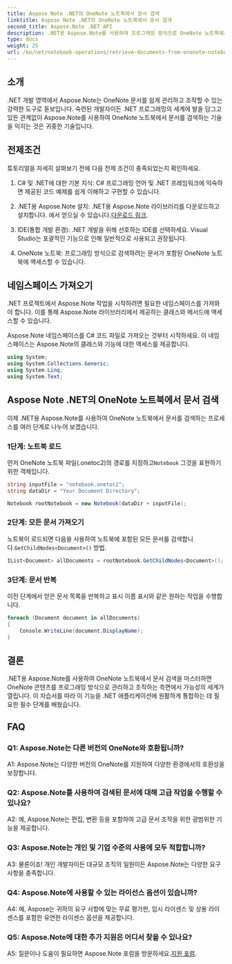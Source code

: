 ```yaml
---
title: Aspose Note .NET의 OneNote 노트북에서 문서 검색
linktitle: Aspose Note .NET의 OneNote 노트북에서 문서 검색
second_title: Aspose.Note .NET API
description: .NET용 Aspose.Note를 사용하여 프로그래밍 방식으로 OneNote 노트북에서 문서를 검색하여 원활한 통합과 조작을 지원하는 방법을 알아보세요.
type: docs
weight: 25
url: /ko/net/notebook-operations/retrieve-documents-from-onenote-notebook/
---
```

## 소개

.NET 개발 영역에서 Aspose.Note는 OneNote 문서를 쉽게 관리하고 조작할 수 있는 강력한 도구로 돋보입니다. 숙련된 개발자이든 .NET 프로그래밍의 세계에 발을 담그고 있든 관계없이 Aspose.Note를 사용하여 OneNote 노트북에서 문서를 검색하는 기술을 익히는 것은 귀중한 기술입니다.

## 전제조건

튜토리얼을 자세히 살펴보기 전에 다음 전제 조건이 충족되었는지 확인하세요.

1. C# 및 .NET에 대한 기본 지식: C# 프로그래밍 언어 및 .NET 프레임워크에 익숙하면 제공된 코드 예제를 쉽게 이해하고 구현할 수 있습니다.

2.  .NET용 Aspose.Note 설치: .NET용 Aspose.Note 라이브러리를 다운로드하고 설치합니다. 에서 얻으실 수 있습니다.[다운로드 링크](https://releases.aspose.com/note/net/).

3. IDE(통합 개발 환경): .NET 개발을 위해 선호하는 IDE를 선택하세요. Visual Studio는 포괄적인 기능으로 인해 일반적으로 사용되고 권장됩니다.

4. OneNote 노트북: 프로그래밍 방식으로 검색하려는 문서가 포함된 OneNote 노트북에 액세스할 수 있습니다.

## 네임스페이스 가져오기

.NET 프로젝트에서 Aspose.Note 작업을 시작하려면 필요한 네임스페이스를 가져와야 합니다. 이를 통해 Aspose.Note 라이브러리에서 제공하는 클래스와 메서드에 액세스할 수 있습니다.

Aspose.Note 네임스페이스를 C# 코드 파일로 가져오는 것부터 시작하세요. 이 네임스페이스는 Aspose.Note의 클래스와 기능에 대한 액세스를 제공합니다.

```csharp
using System;
using System.Collections.Generic;
using System.Linq;
using System.Text;
```

## Aspose Note .NET의 OneNote 노트북에서 문서 검색

이제 .NET용 Aspose.Note를 사용하여 OneNote 노트북에서 문서를 검색하는 프로세스를 여러 단계로 나누어 보겠습니다.

### 1단계: 노트북 로드

 먼저 OneNote 노트북 파일(.onetoc2)의 경로를 지정하고`Notebook` 그것을 표현하기 위한 객체입니다.

```csharp
string inputFile = "notebook.onetoc2";
string dataDir = "Your Document Directory";

Notebook rootNotebook = new Notebook(dataDir + inputFile);
```

### 2단계: 모든 문서 가져오기

 노트북이 로드되면 다음을 사용하여 노트북에 포함된 모든 문서를 검색합니다.`GetChildNodes<Document>()` 방법.

```csharp
IList<Document> allDocuments = rootNotebook.GetChildNodes<Document>();
```

### 3단계: 문서 반복

이전 단계에서 얻은 문서 목록을 반복하고 표시 이름 표시와 같은 원하는 작업을 수행합니다.

```csharp
foreach (Document document in allDocuments) 
{
    Console.WriteLine(document.DisplayName);
}
```

## 결론

.NET용 Aspose.Note를 사용하여 OneNote 노트북에서 문서 검색을 마스터하면 OneNote 콘텐츠를 프로그래밍 방식으로 관리하고 조작하는 측면에서 가능성의 세계가 열립니다. 이 자습서를 따라 이 기능을 .NET 애플리케이션에 원활하게 통합하는 데 필요한 필수 단계를 배웠습니다.

## FAQ

### Q1: Aspose.Note는 다른 버전의 OneNote와 호환됩니까?

A1: Aspose.Note는 다양한 버전의 OneNote를 지원하여 다양한 환경에서의 호환성을 보장합니다.

### Q2: Aspose.Note를 사용하여 검색된 문서에 대해 고급 작업을 수행할 수 있나요?

A2: 예, Aspose.Note는 편집, 변환 등을 포함하여 고급 문서 조작을 위한 광범위한 기능을 제공합니다.

### Q3: Aspose.Note는 개인 및 기업 수준의 사용에 모두 적합합니까?

A3: 물론이죠! 개인 개발자이든 대규모 조직의 일원이든 Aspose.Note는 다양한 요구 사항을 충족합니다.

### Q4: Aspose.Note에 사용할 수 있는 라이선스 옵션이 있습니까?

A4: 예, Aspose는 귀하의 요구 사항에 맞는 무료 평가판, 임시 라이센스 및 상용 라이센스를 포함한 유연한 라이센스 옵션을 제공합니다.

### Q5: Aspose.Note에 대한 추가 지원은 어디서 찾을 수 있나요?

 A5: 질문이나 도움이 필요하면 Aspose.Note 포럼을 방문하세요.[지원 포럼](https://forum.aspose.com/c/note/28).